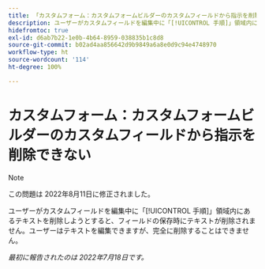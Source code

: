```yaml
---
title: 「カスタムフォーム：カスタムフォームビルダーのカスタムフィールドから指示を削除できない」
description: ユーザーがカスタムフィールドを編集中に「[!UICONTROL 手順]」領域内にあるテキストを削除しようとすると、フィールドの保存時にテキストが削除されません。ユーザーはテキストを編集できますが、完全に削除することはできません。
hidefromtoc: true
exl-id: d6ab7b22-1e0b-4b64-8959-038835b1c8d8
source-git-commit: b02ad4aa856642d9b9849a6a8e0d9c94e4748970
workflow-type: ht
source-wordcount: '114'
ht-degree: 100%

---
```


# カスタムフォーム：カスタムフォームビルダーのカスタムフィールドから指示を削除できない

>[!NOTE]
>
> この問題は 2022年8月11日に修正されました。

ユーザーがカスタムフィールドを編集中に「[!UICONTROL 手順]」領域内にあるテキストを削除しようとすると、フィールドの保存時にテキストが削除されません。ユーザーはテキストを編集できますが、完全に削除することはできません。

_最初に報告されたのは 2022年7月18日です。_
